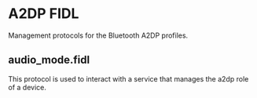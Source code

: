 # A2DP FIDL

Management protocols for the Bluetooth A2DP profiles.

## audio_mode.fidl
This protocol is used to interact with a service that manages the a2dp role of a device.
